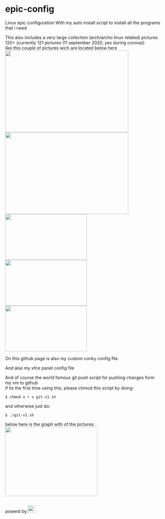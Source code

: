 # epic-config
Linux epic configuration
With my auto install script to install all the programs that i need

This also includes a very large collection (arch/archo linux related) pictures 120+ (currently 121 pictures (11 september 2020, yes during corona))<br>
like this couple of pictures wich are located below here<br>
<class id="pictures" align="center">
<img src="https://github.com/101br03k/linux-config/blob/master/images/180713.jpg" width="400" height="266" >
<img src="https://github.com/101br03k/linux-config/blob/master/images/180675.jpg" width="400" height="266" ><br>
<img src="https://github.com/101br03k/linux-config/blob/master/images/180683.jpg" width="265" height="149" >
<img src="https://github.com/101br03k/linux-config/blob/master/images/180678.jpg" width="265" height="149" >
<img src="https://github.com/101br03k/linux-config/blob/master/images/180690.jpg" width="265" height="149" >
</class>

On this github page is also my custom conky config file

And also my xfce panel config file

And of course the world famous git push script for pushing changes form my vm to github<br>
if its the first time using this, please chmod this script by doing:<br>
```
$ chmod u + x git-v1.sh
```

and otherwise just do:
```
$ ./git-v1.sh
```


below here is the graph with of the pictures: <br>
<img src="https://github.com/101br03k/linux-config/blob/master/images/graphs/graph-of-pictures.png" width="300" height="225"> 


<br>
powerd by:<img src="https://github.com/favicon.ico" width="24" height="24">
